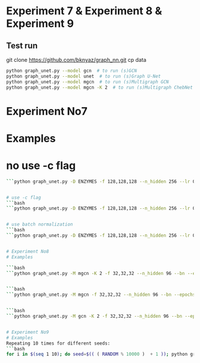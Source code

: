 # Experiment 7 & Experiment 8 & Experiment 9

## Test run
git clone https://github.com/bknyaz/graph_nn.git
cp data

```bash
python graph_unet.py --model gcn  # to run (s)GCN
python graph_unet.py --model unet  # to run (s)Graph U-Net
python graph_unet.py --model mgcn  # to run (s)Multigraph GCN
python graph_unet.py --model mgcn -K 2  # to run (s)Multigraph ChebNet with filter scale K = 2
```

# Experiment No7
# Examples
# no use -c flag
```bash
```python graph_unet.py -D ENZYMES -f 128,128,128 --n_hidden 256 --lr 0.0005 --epochs 100 --lr_decay_step 150 -g


# use -c flag
```bash
```python graph_unet.py -D ENZYMES -f 128,128,128 --n_hidden 256 --lr 0.0005 --c --epochs 100 --lr_decay_step 150 -g


# use batch normalization
```bash
```python graph_unet.py -D ENZYMES -f 128,128,128 --n_hidden 256 --lr 0.0005 --c --bn --epochs 100 --lr_decay_step 150 -g


# Experiment No8
# Examples

```bash
```python graph_unet.py -M mgcn -K 2 -f 32,32,32 --n_hidden 96 --bn --epochs 50 --lr_decay_steps 25,35,45 --lr 0.001


```bash
```python graph_unet.py -M mgcn -f 32,32,32 --n_hidden 96 --bn --epochs 50 --lr_decay_steps 25,35,45 --lr 0.001


```bash
```python graph_unet.py -M gcn -K 2 -f 32,32,32 --n_hidden 96 --bn --epochs 50 --lr_decay_steps 25,35,45 --lr 0.001


# Experiment No9
# Examples
Repeating 10 times for different seeds:
```bash
for i in $(seq 1 10); do seed=$(( ( RANDOM % 10000 )  + 1 )); python graph_unet.py --model gcn --seed $seed | tee logs/gcn_proteins_"$i".log; done
